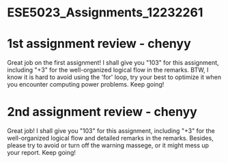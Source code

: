 # ESE5023_Assignments_12232261
# 1st assignment review - chenyy 
Great job on the first assignment! I shall give you "103" for this assignment, including "+3" for the well-organized logical flow in the remarks. BTW, I know it is hard to avoid using the 'for' loop, try your best to optimize it when you encounter computing power problems. Keep going!

# 2nd assignment review - chenyy 
Great job! I shall give you "103" for this assignment, including "+3" for the well-organized logical flow and detailed remarks in the remarks. Besides, please try to avoid or turn off the warning massege, or it might mess up your report. Keep going!
